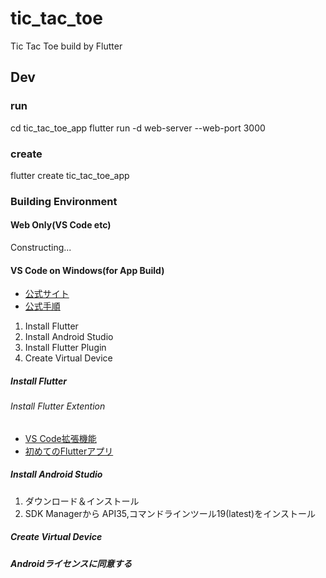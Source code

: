 # tic_tac_toe

Tic Tac Toe build by Flutter

## Dev

### run

cd tic_tac_toe_app
flutter run -d web-server --web-port 3000

### create

flutter create tic_tac_toe_app

### Building Environment

#### Web Only(VS Code etc)

Constructing...

#### VS Code on Windows(for App Build)

- [公式サイト](https://docs.flutter.dev/get-started/install)
- [公式手順](https://docs.flutter.dev/get-started/install/windows/mobile)

1. Install Flutter
2. Install Android Studio
3. Install Flutter Plugin
4. Create Virtual Device

##### Install Flutter

###### Install Flutter Extention

- [VS Code拡張機能](https://marketplace.visualstudio.com/items?itemName=Dart-Code.flutter)
- [初めてのFlutterアプリ](https://codelabs.developers.google.com/codelabs/flutter-codelab-first?hl=ja#0)

##### Install Android Studio

1. ダウンロード＆インストール
2. SDK Managerから API35,コマンドラインツール19(latest)をインストール

##### Create Virtual Device

##### Androidライセンスに同意する
